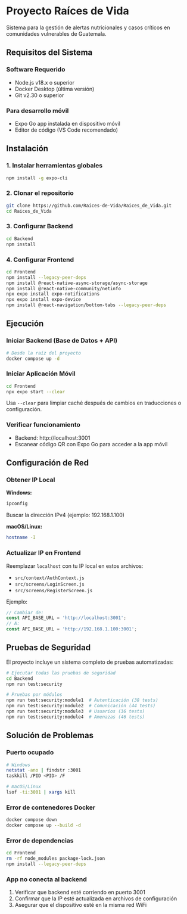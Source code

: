 # Proyecto Raíces de Vida

Sistema para la gestión de alertas nutricionales y casos críticos en comunidades vulnerables de Guatemala.

## Requisitos del Sistema

### Software Requerido
- Node.js v18.x o superior
- Docker Desktop (última versión)
- Git v2.30 o superior

### Para desarrollo móvil
- Expo Go app instalada en dispositivo móvil
- Editor de código (VS Code recomendado)

## Instalación

### 1. Instalar herramientas globales
```bash
npm install -g expo-cli
```

### 2. Clonar el repositorio
```bash
git clone https://github.com/Raices-de-Vida/Raices_de_Vida.git
cd Raices_de_Vida
```

### 3. Configurar Backend
```bash
cd Backend
npm install
```

### 4. Configurar Frontend
```bash
cd Frontend
npm install --legacy-peer-deps
npm install @react-native-async-storage/async-storage
npm install @react-native-community/netinfo
npx expo install expo-notifications
npx expo install expo-device
npm install @react-navigation/bottom-tabs --legacy-peer-deps
```

## Ejecución

### Iniciar Backend (Base de Datos + API)
```bash
# Desde la raíz del proyecto
docker compose up -d
```

### Iniciar Aplicación Móvil
```bash
cd Frontend
npx expo start --clear
```
Usa `--clear` para limpiar caché después de cambios en traducciones o configuración.

### Verificar funcionamiento
- Backend: http://localhost:3001
- Escanear código QR con Expo Go para acceder a la app móvil

## Configuración de Red

### Obtener IP Local

**Windows:**
```cmd
ipconfig
```
Buscar la dirección IPv4 (ejemplo: 192.168.1.100)

**macOS/Linux:**
```bash
hostname -I
```

### Actualizar IP en Frontend
Reemplazar `localhost` con tu IP local en estos archivos:
- `src/context/AuthContext.js`
- `src/screens/LoginScreen.js` 
- `src/screens/RegisterScreen.js`

Ejemplo:
```javascript
// Cambiar de:
const API_BASE_URL = 'http://localhost:3001';
// A:
const API_BASE_URL = 'http://192.168.1.100:3001';
```

## Pruebas de Seguridad

El proyecto incluye un sistema completo de pruebas automatizadas:

```bash
# Ejecutar todas las pruebas de seguridad
cd Backend
npm run test:security

# Pruebas por módulos
npm run test:security:module1  # Autenticación (38 tests)
npm run test:security:module2  # Comunicación (44 tests) 
npm run test:security:module3  # Usuarios (36 tests)
npm run test:security:module4  # Amenazas (46 tests)
```

## Solución de Problemas

### Puerto ocupado
```bash
# Windows
netstat -ano | findstr :3001
taskkill /PID <PID> /F

# macOS/Linux
lsof -ti:3001 | xargs kill
```

### Error de contenedores Docker
```bash
docker compose down
docker compose up --build -d
```

### Error de dependencias
```bash
cd Frontend
rm -rf node_modules package-lock.json
npm install --legacy-peer-deps
```

### App no conecta al backend
1. Verificar que backend esté corriendo en puerto 3001
2. Confirmar que la IP esté actualizada en archivos de configuración
3. Asegurar que el dispositivo esté en la misma red WiFi
